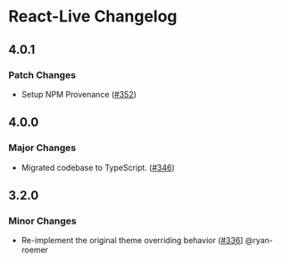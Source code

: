 # React-Live Changelog

## 4.0.1

### Patch Changes

- Setup NPM Provenance ([#352](https://github.com/monstgame192/react-live/pull/352))

## 4.0.0

### Major Changes

- Migrated codebase to TypeScript. ([#346](https://github.com/monstgame192/react-live/pull/346))

## 3.2.0

### Minor Changes

- Re-implement the original theme overriding behavior ([#336](https://github.com/monstgame192/react-live/pull/336)] @ryan-roemer
